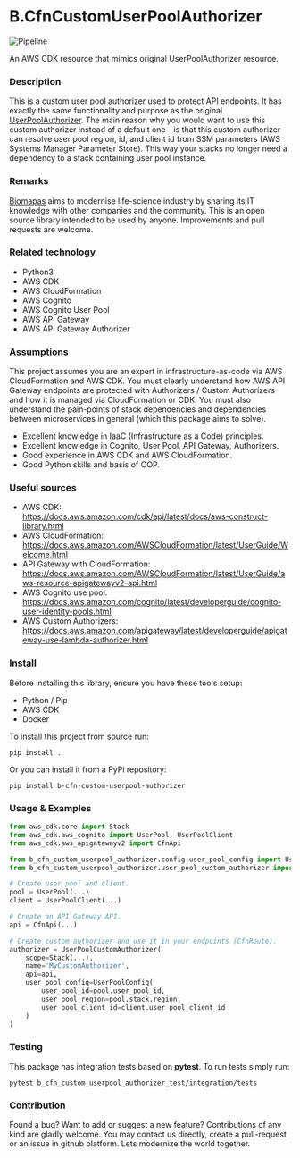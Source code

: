 # B.CfnCustomUserPoolAuthorizer

![Pipeline](https://github.com/Biomapas/B.CfnCustomUserPoolAuthorizer/workflows/Pipeline/badge.svg?branch=master)

An AWS CDK resource that mimics original UserPoolAuthorizer resource.

### Description

This is a custom user pool authorizer used to protect API endpoints.
It has exactly the same functionality and purpose as the original 
[UserPoolAuthorizer](https://docs.aws.amazon.com/AWSCloudFormation/latest/UserGuide/aws-resource-apigatewayv2-authorizer.html).
The main reason why you would want to use this custom authorizer instead
of a default one - is that this custom authorizer can resolve user pool
region, id, and client id from SSM parameters (AWS Systems Manager Parameter Store).
This way your stacks no longer need a dependency to a stack containing user pool instance.

### Remarks

[Biomapas](https://www.biomapas.com/) aims to modernise life-science industry by sharing its IT knowledge with other companies and the community. 
This is an open source library intended to be used by anyone. 
Improvements and pull requests are welcome. 

### Related technology

- Python3
- AWS CDK
- AWS CloudFormation
- AWS Cognito
- AWS Cognito User Pool
- AWS API Gateway
- AWS API Gateway Authorizer


### Assumptions

This project assumes you are an expert in infrastructure-as-code via AWS CloudFormation and AWS CDK.
You must clearly understand how AWS API Gateway endpoints are protected with Authorizers / Custom Authorizers
and how it is managed via CloudFormation or CDK. You must also understand the pain-points
of stack dependencies and dependencies between microservices in general (which this package aims to solve). 

- Excellent knowledge in IaaC (Infrastructure as a Code) principles.
- Excellent knowledge in Cognito, User Pool, API Gateway, Authorizers.  
- Good experience in AWS CDK and AWS CloudFormation.
- Good Python skills and basis of OOP.

### Useful sources

- AWS CDK:<br>https://docs.aws.amazon.com/cdk/api/latest/docs/aws-construct-library.html
- AWS CloudFormation:<br>https://docs.aws.amazon.com/AWSCloudFormation/latest/UserGuide/Welcome.html
- API Gateway with CloudFormation:<br>https://docs.aws.amazon.com/AWSCloudFormation/latest/UserGuide/aws-resource-apigatewayv2-api.html
- AWS Cognito use pool:<br>https://docs.aws.amazon.com/cognito/latest/developerguide/cognito-user-identity-pools.html
- AWS Custom Authorizers:<br>https://docs.aws.amazon.com/apigateway/latest/developerguide/apigateway-use-lambda-authorizer.html

### Install

Before installing this library, ensure you have these tools setup:

- Python / Pip
- AWS CDK
- Docker

To install this project from source run:

```
pip install .
```


Or you can install it from a PyPi repository:

```
pip install b-cfn-custom-userpool-authorizer
```


### Usage & Examples

```python
from aws_cdk.core import Stack
from aws_cdk.aws_cognito import UserPool, UserPoolClient
from aws_cdk.aws_apigatewayv2 import CfnApi

from b_cfn_custom_userpool_authorizer.config.user_pool_config import UserPoolConfig
from b_cfn_custom_userpool_authorizer.user_pool_custom_authorizer import UserPoolCustomAuthorizer

# Create user pool and client.
pool = UserPool(...)
client = UserPoolClient(...)

# Create an API Gateway API.
api = CfnApi(...)

# Create custom authorizer and use it in your endpoints (CfnRoute).
authorizer = UserPoolCustomAuthorizer(
    scope=Stack(...),
    name='MyCustomAuthorizer',
    api=api,
    user_pool_config=UserPoolConfig(
        user_pool_id=pool.user_pool_id,
        user_pool_region=pool.stack.region,
        user_pool_client_id=client.user_pool_client_id
    )
)
```

### Testing

This package has integration tests based on **pytest**.
To run tests simply run:

```
pytest b_cfn_custom_userpool_authorizer_test/integration/tests
```

### Contribution

Found a bug? Want to add or suggest a new feature? 
Contributions of any kind are gladly welcome. 
You may contact us directly, create a pull-request or an issue in github platform. 
Lets modernize the world together.